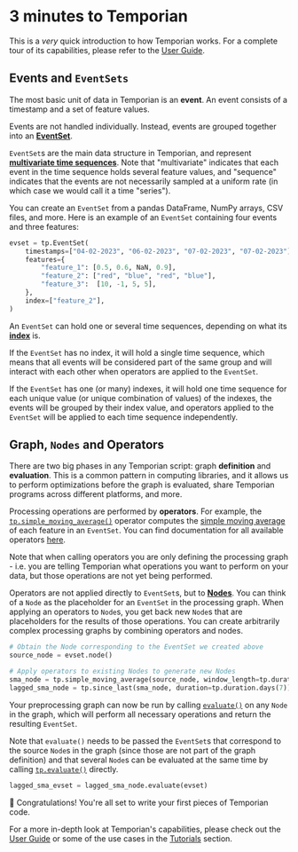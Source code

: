# 3 minutes to Temporian

This is a _very_ quick introduction to how Temporian works. For a complete tour of its capabilities, please refer to the [User Guide](../user_guide).

## Events and `EventSets`

The most basic unit of data in Temporian is an **event**. An event consists of a timestamp and a set of feature values.

Events are not handled individually. Instead, events are grouped together into an **[EventSet](../reference/temporian/implementation/numpy/data/event_set)**.

`EventSet`s are the main data structure in Temporian, and represent **[multivariate time sequences](../user_guide/#what-is-temporal-data)**. Note that "multivariate" indicates that each event in the time sequence holds several feature values, and "sequence" indicates that the events are not necessarily sampled at a uniform rate (in which case we would call it a time "series").

You can create an `EventSet` from a pandas DataFrame, NumPy arrays, CSV files, and more. Here is an example of an `EventSet` containing four events and three features:

```python
evset = tp.EventSet(
	timestamps=["04-02-2023", "06-02-2023", "07-02-2023", "07-02-2023"],
	features={
        "feature_1": [0.5, 0.6, NaN, 0.9],
        "feature_2": ["red", "blue", "red", "blue"],
        "feature_3":  [10, -1, 5, 5],
	},
    index=["feature_2"],
)
```

An `EventSet` can hold one or several time sequences, depending on what its **[index](../user_guide/#index-horizontal-and-vertical-operators)** is.

If the `EventSet` has no index, it will hold a single time sequence, which means that all events will be considered part of the same group and will interact with each other when operators are applied to the `EventSet`.

If the `EventSet` has one (or many) indexes, it will hold one time sequence for each unique value (or unique combination of values) of the indexes, the events will be grouped by their index value, and operators applied to the `EventSet` will be applied to each time sequence independently.

## Graph, `Nodes` and Operators

There are two big phases in any Temporian script: graph **definition** and **evaluation**. This is a common pattern in computing libraries, and it allows us to perform optimizations before the graph is evaluated, share Temporian programs across different platforms, and more.

Processing operations are performed by **operators**. For example, the [`tp.simple_moving_average()`](../reference/temporian/core/operators/window/simple_moving_average) operator computes the [simple moving average](https://en.wikipedia.org/wiki/Moving_average) of each feature in an `EventSet`. You can find documentation for all available operators [here](../reference/temporian/core/operators/all_operators).

Note that when calling operators you are only defining the processing graph - i.e. you are telling Temporian what operations you want to perform on your data, but those operations are not yet being performed.

Operators are not applied directly to `EventSet`s, but to **[Nodes](../reference/temporian/core/data/node)**. You can think of a `Node` as the placeholder for an `EventSet` in the processing graph. When applying an operators to `Node`s, you get back new `Node`s that are placeholders for the results of those operations. You can create arbitrarily complex processing graphs by combining operators and nodes.

```python
# Obtain the Node corresponding to the EventSet we created above
source_node = evset.node()

# Apply operators to existing Nodes to generate new Nodes
sma_node = tp.simple_moving_average(source_node, window_length=tp.duration.hours(12))
lagged_sma_node = tp.since_last(sma_node, duration=tp.duration.days(7))
```

<!-- TODO: add image of the generated graph -->

Your preprocessing graph can now be run by calling [`evaluate()`](../reference/temporian/core/data/node/#temporian.core.data.node.Node.evaluate) on any `Node` in the graph, which will perform all necessary operations and return the resulting `EventSet`.

Note that `evaluate()` needs to be passed the `EventSet`s that correspond to the source `Node`s in the graph (since those are not part of the graph definition) and that several `Node`s can be evaluated at the same time by calling [`tp.evaluate()`](../reference/temporian/core/evaluation/#temporian.core.evaluation.evaluate) directly.

```python
lagged_sma_evset = lagged_sma_node.evaluate(evset)
```

🥳 Congratulations! You're all set to write your first pieces of Temporian code.

For a more in-depth look at Temporian's capabilities, please check out the [User Guide](../user_guide) or some of the use cases in the [Tutorials](../tutorials) section.
